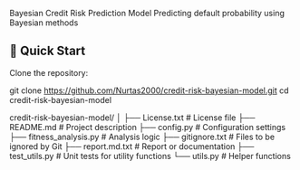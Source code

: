 Bayesian Credit Risk Prediction Model
Predicting default probability using Bayesian methods

## 🚀 Quick Start

Clone the repository:

git clone https://github.com/Nurtas2000/credit-risk-bayesian-model.git
cd credit-risk-bayesian-model


credit-risk-bayesian-model/
│
├── License.txt             # License file
├── README.md               # Project description
├── config.py               # Configuration settings
├── fitness_analysis.py     # Analysis logic
├── gitignore.txt           # Files to be ignored by Git
├── report.md.txt           # Report or documentation
├── test_utils.py           # Unit tests for utility functions
└── utils.py                # Helper functions

